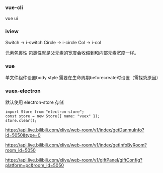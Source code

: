 ### vue-cli
vue ui

### iview
Switch -> i-switch
Circle -> i-circle
Col -> i-col

元素包裹性
包裹性就是父元素的宽度会收缩到和内部元素宽度一样。

### vue
单文件组件设置body style 需要在生命周期beforecreate时设置（需探究原因）

### vuex-electron
默认使用 electron-store 存储
```
import Store from "electron-store";
const store = new Store({ name: "vuex" });
store.clear();
```

https://api.live.bilibili.com/xlive/web-room/v1/index/getDanmuInfo?id=5050&type=0

https://api.live.bilibili.com/xlive/web-room/v1/index/getInfoByRoom?room_id=5050

https://api.live.bilibili.com/xlive/web-room/v1/giftPanel/giftConfig?platform=pc&room_id=5050


